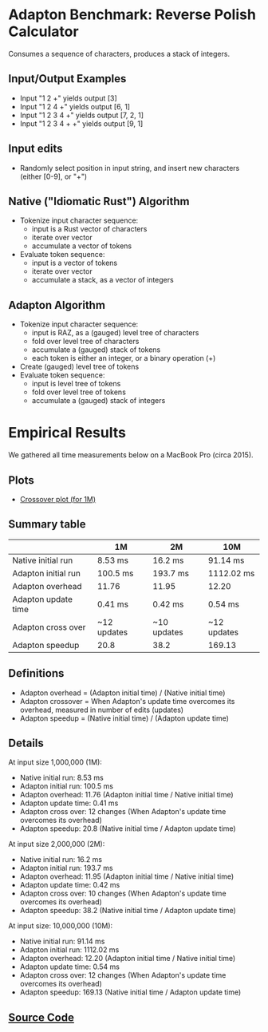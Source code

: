 Adapton Benchmark: Reverse Polish Calculator
============================================

Consumes a sequence of characters, produces a stack of integers.

Input/Output Examples
----------------------
 - Input "1 2 +" yields output [3]
 - Input "1 2 4 +" yields output [6, 1]
 - Input "1 2 3 4 +" yields output [7, 2, 1]
 - Input "1 2 3 4 + +" yields output [9, 1]

Input edits
-----------
 - Randomly select position in input string, and insert new characters (either [0-9], or "+")

Native ("Idiomatic Rust") Algorithm
-------------------------------------
 - Tokenize input character sequence:
    - input is a Rust vector of characters
    - iterate over vector
    - accumulate a vector of tokens
 - Evaluate token sequence:
    - input is a vector of tokens
    - iterate over vector
    - accumulate a stack, as a vector of integers

Adapton Algorithm
-------------------
 - Tokenize input character sequence:
   - input is RAZ, as a (gauged) level tree of characters
   - fold over level tree of characters
   - accumulate a (gauged) stack of tokens
   - each token is either an integer, or a binary operation (+)
 - Create (gauged) level tree of tokens
 - Evaluate token sequence:
   - input is level tree of tokens
   - fold over level tree of tokens
   - accumulate a (gauged) stack of integers

Empirical Results
=================

We gathered all time measurements below on a MacBook Pro (circa 2015).

Plots
------

- [Crossover plot (for 1M)](rev-polish-calc--crossover--1M--whitebg.pdf)

Summary table
---------------

 |                     | 1M          | 2M          | 10M         |
 |---------------------|-------------|-------------|-------------|
 | Native initial run  | 8.53 ms     | 16.2 ms     | 91.14 ms    |
 | Adapton initial run | 100.5 ms    | 193.7 ms    | 1112.02 ms  |
 | Adapton overhead    | 11.76       | 11.95       | 12.20       |
 | Adapton update time | 0.41 ms     | 0.42 ms     | 0.54 ms     |
 | Adapton cross over  | ~12 updates | ~10 updates | ~12 updates |
 | Adapton speedup     | 20.8        | 38.2        | 169.13      | 

Definitions
------------
- Adapton overhead = (Adapton initial time) / (Native initial time)
- Adapton crossover = When Adapton's update time overcomes its overhead, measured in number of edits (updates)
- Adapton speedup = (Native initial time) / (Adapton update time)

Details
------------

At input size 1,000,000 (1M):
 - Native initial run: 8.53 ms
 - Adapton initial run: 100.5 ms
 - Adapton overhead: 11.76 (Adapton initial time / Native initial time)
 - Adapton update time: 0.41 ms
 - Adapton cross over: 12 changes  (When Adapton's update time overcomes its overhead)
 - Adapton speedup: 20.8 (Native initial time / Adapton update time)

At input size 2,000,000 (2M):
 - Native initial run: 16.2 ms
 - Adapton initial run: 193.7 ms
 - Adapton overhead: 11.95 (Adapton initial time / Native initial time)
 - Adapton update time: 0.42 ms
 - Adapton cross over: 10 changes (When Adapton's update time overcomes its overhead)
 - Adapton speedup: 38.2 (Native initial time / Adapton update time)

 At input size: 10,000,000 (10M):
 - Native initial run: 91.14 ms
 - Adapton initial run: 1112.02 ms
 - Adapton overhead: 12.20 (Adapton initial time / Native initial time)
 - Adapton update time: 0.54 ms
 - Adapton cross over: 12 changes  (When Adapton's update time overcomes its overhead)
 - Adapton speedup: 169.13 (Native initial time / Adapton update time)

[Source Code](https://github.com/cuplv/iodyn.rust/blob/dev/examples/adder.rs)
------------

